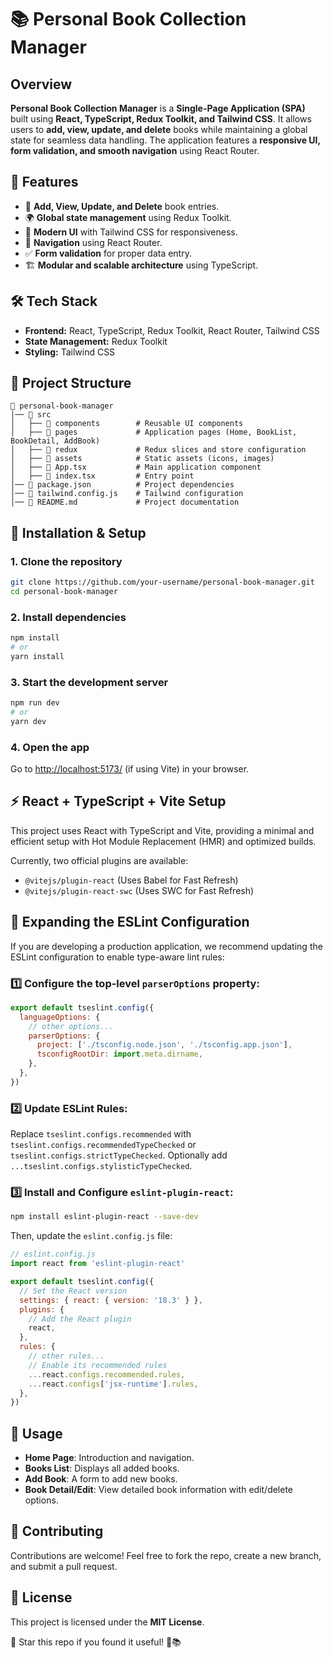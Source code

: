 # 📚 Personal Book Collection Manager

## Overview

**Personal Book Collection Manager** is a **Single-Page Application (SPA)** built using **React, TypeScript, Redux Toolkit, and Tailwind CSS**. It allows users to **add, view, update, and delete** books while maintaining a global state for seamless data handling. The application features a **responsive UI, form validation, and smooth navigation** using React Router.

## 🚀 Features

- 📖 **Add, View, Update, and Delete** book entries.
- 🌍 **Global state management** using Redux Toolkit.
- 🎨 **Modern UI** with Tailwind CSS for responsiveness.
- 🔄 **Navigation** using React Router.
- ✅ **Form validation** for proper data entry.
- 🏗 **Modular and scalable architecture** using TypeScript.

## 🛠️ Tech Stack

- **Frontend:** React, TypeScript, Redux Toolkit, React Router, Tailwind CSS
- **State Management:** Redux Toolkit
- **Styling:** Tailwind CSS

## 📂 Project Structure

```
📂 personal-book-manager
│── 📂 src
│   ├── 📂 components        # Reusable UI components
│   ├── 📂 pages             # Application pages (Home, BookList, BookDetail, AddBook)
│   ├── 📂 redux             # Redux slices and store configuration
│   ├── 📂 assets            # Static assets (icons, images)
│   ├── 📜 App.tsx           # Main application component
│   ├── 📜 index.tsx         # Entry point
│── 📜 package.json          # Project dependencies
│── 📜 tailwind.config.js    # Tailwind configuration
│── 📜 README.md             # Project documentation
```

## 🔧 Installation & Setup

### 1. Clone the repository
```sh
git clone https://github.com/your-username/personal-book-manager.git
cd personal-book-manager
```

### 2. Install dependencies
```sh
npm install
# or
yarn install
```

### 3. Start the development server
```sh
npm run dev
# or
yarn dev
```

### 4. Open the app
Go to [http://localhost:5173/](http://localhost:5173/) (if using Vite) in your browser.

## ⚡ React + TypeScript + Vite Setup

This project uses React with TypeScript and Vite, providing a minimal and efficient setup with Hot Module Replacement (HMR) and optimized builds.

Currently, two official plugins are available:

- `@vitejs/plugin-react` (Uses Babel for Fast Refresh)
- `@vitejs/plugin-react-swc` (Uses SWC for Fast Refresh)

## 📏 Expanding the ESLint Configuration

If you are developing a production application, we recommend updating the ESLint configuration to enable type-aware lint rules:

### 1️⃣ Configure the top-level `parserOptions` property:
```js
export default tseslint.config({
  languageOptions: {
    // other options...
    parserOptions: {
      project: ['./tsconfig.node.json', './tsconfig.app.json'],
      tsconfigRootDir: import.meta.dirname,
    },
  },
})
```

### 2️⃣ Update ESLint Rules:
Replace `tseslint.configs.recommended` with `tseslint.configs.recommendedTypeChecked` or `tseslint.configs.strictTypeChecked`.
Optionally add `...tseslint.configs.stylisticTypeChecked`.

### 3️⃣ Install and Configure `eslint-plugin-react`:
```sh
npm install eslint-plugin-react --save-dev
```
Then, update the `eslint.config.js` file:
```js
// eslint.config.js
import react from 'eslint-plugin-react'

export default tseslint.config({
  // Set the React version
  settings: { react: { version: '18.3' } },
  plugins: {
    // Add the React plugin
    react,
  },
  rules: {
    // other rules...
    // Enable its recommended rules
    ...react.configs.recommended.rules,
    ...react.configs['jsx-runtime'].rules,
  },
})
```

## 📝 Usage

- **Home Page**: Introduction and navigation.
- **Books List**: Displays all added books.
- **Add Book**: A form to add new books.
- **Book Detail/Edit**: View detailed book information with edit/delete options.

## 🤝 Contributing

Contributions are welcome! Feel free to fork the repo, create a new branch, and submit a pull request.

## 📜 License

This project is licensed under the **MIT License**.

🌟 Star this repo if you found it useful! 🚀📚

